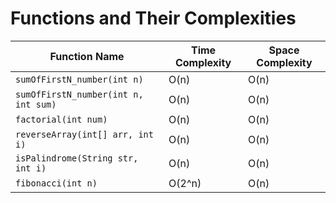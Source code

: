 # Functions and Their Complexities

| Function Name                 | Time Complexity | Space Complexity |
|-------------------------------|-----------------|------------------|
| `sumOfFirstN_number(int n)`   | O(n)            | O(n)             |
| `sumOfFirstN_number(int n, int sum)` | O(n)      | O(n)             |
| `factorial(int num)`          | O(n)            | O(n)             |
| `reverseArray(int[] arr, int i)` | O(n)         | O(n)             |
| `isPalindrome(String str, int i)` | O(n)       | O(n)             |
| `fibonacci(int n)`            | O(2^n)          | O(n)             |
